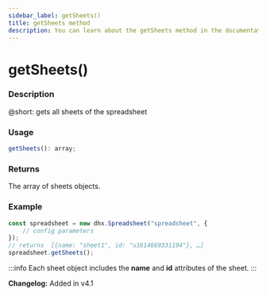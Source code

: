 ```yaml
---
sidebar_label: getSheets()
title: getSheets method
description: You can learn about the getSheets method in the documentation of the DHTMLX JavaScript Spreadsheet library. Browse developer guides and API reference, try out code examples and live demos, and download a free 30-day evaluation version of DHTMLX Spreadsheet.
---
```


# getSheets()

### Description

@short: gets all sheets of the spreadsheet

### Usage

~~~jsx
getSheets(): array;
~~~

### Returns

The array of sheets objects.

### Example

~~~jsx {5}
const spreadsheet = new dhx.Spreadsheet("spreadsheet", {
    // config parameters
});
// returns  [{name: "sheet1", id: "u1614669331194"}, …]
spreadsheet.getSheets();
~~~

:::info
Each sheet object includes the **name** and **id** attributes of the sheet.
:::

**Changelog:** Added in v4.1
